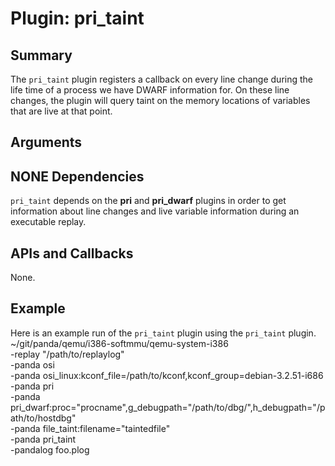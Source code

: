 Plugin: pri_taint
===========

Summary
-------

The `pri_taint` plugin registers a callback on every line change during the life time of a process we have DWARF information for.  On these line changes, the plugin will query taint on the memory locations of variables that are live at that point.

Arguments
---------

NONE
Dependencies
------------

`pri_taint` depends on the **pri** and **pri_dwarf** plugins in order to get information about line changes and live variable information during an executable replay.

APIs and Callbacks
------------------

None.

Example
-------

Here is an example run of the `pri_taint` plugin using the `pri_taint` plugin.
    ~/git/panda/qemu/i386-softmmu/qemu-system-i386 \
        -replay "/path/to/replaylog" \
        -panda osi \
        -panda osi_linux:kconf_file=/path/to/kconf,kconf_group=debian-3.2.51-i686 \
        -panda pri \
        -panda pri_dwarf:proc="procname",g_debugpath="/path/to/dbg/",h_debugpath="/path/to/hostdbg" \
        -panda file_taint:filename="taintedfile" \
        -panda pri_taint \
        -pandalog foo.plog

